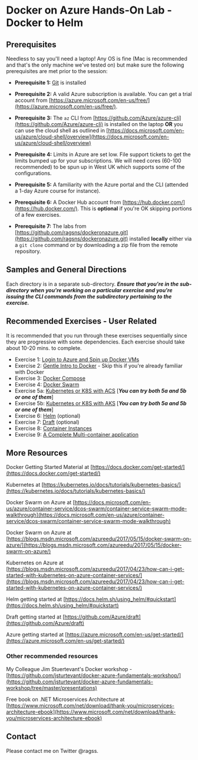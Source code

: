 # Docker on Azure Hands-On Lab - Docker to Helm

## Prerequisites

Needless to say you'll need a laptop! Any OS is fine (Mac is recommended and that's the only machine we've tested on) but make sure the following prerequisites are met prior to the session:

- **Prerequisite 1:** [Git](http://git-scm.com/downloads) is installed

- **Prerequisite 2:** A valid Azure subscription is available. You can get a trial account from [https://azure.microsoft.com/en-us/free/](https://azure.microsoft.com/en-us/free/).

- **Prerequisite 3:** The `az` CLI from [https://github.com/Azure/azure-cli](https://github.com/Azure/azure-cli) is installed on the laptop **OR** you can use the cloud shell as outlined in [https://docs.microsoft.com/en-us/azure/cloud-shell/overview](https://docs.microsoft.com/en-us/azure/cloud-shell/overview)

- **Prerequisite 4:** Limits in Azure are set low. File support tickets to get the limits bumped up for your subscriptions. We will need cores (60-100 recommended) to be spun up in West UK which supports some of the configurations.

- **Prerequisite 5:** A familiarity with the Azure portal and the CLI (attended a 1-day Azure course for instance).

- **Prerequisite 6:** A Docker Hub account from [https://hub.docker.com/](https://hub.docker.com/). This is **optional** if you're OK skipping portions of a few exercises.

- **Prerequisite 7:** The labs from [https://github.com/ragsns/dockeronazure.git](https://github.com/ragsns/dockeronazure.git) installed **locally** either via a `git clone` command or by downloading a zip file from the remote repository.


## Samples and General Directions

Each directory is in a separate sub-directory. ***Ensure that you're in the sub-directory when you're working on a particular exercise and you're issuing the CLI commands from the subdirectory pertaining to the exercise.***


## Recommended Exercises - User Related

It is recommended that you run through these exercises sequentially since they are progressive with some dependencies. Each exercise should take about 10-20 mins. to complete.

- Exercise 1: [Login to Azure and Spin up Docker VMs](exercises/ex1)
- Exercise 2: [Gentle Intro to Docker](exercises/ex2) - Skip this if you're already familiar with Docker
- Exercise 3: [Docker Compose](exercises/ex3)
- Exercise 4: [Docker Swarm](exercises/ex4)
- Exercise 5a: [Kubernetes or K8S with ACS](exercises/ex5a) [***You can try both 5a and 5b or one of them***]
- Exercise 5b: [Kubernetes or K8S with AKS](exercises/ex5b) [***You can try both 5a and 5b or one of them***]
- Exercise 6: [Helm](exercises/ex6) (optional)
- Exercise 7: [Draft](exercises/ex7) (optional)
- Exercise 8: [Container Instances](exercises/ex8)
- Exercise 9: [A Complete Multi-container application](exercises/ex9)

## More Resources

Docker Getting Started Material at [https://docs.docker.com/get-started/](https://docs.docker.com/get-started/)

Kubernetes at [https://kubernetes.io/docs/tutorials/kubernetes-basics/](https://kubernetes.io/docs/tutorials/kubernetes-basics/)

Docker Swarm on Azure at [https://docs.microsoft.com/en-us/azure/container-service/dcos-swarm/container-service-swarm-mode-walkthrough](https://docs.microsoft.com/en-us/azure/container-service/dcos-swarm/container-service-swarm-mode-walkthrough)

Docker Swarm on Azure at [https://blogs.msdn.microsoft.com/azureedu/2017/05/15/docker-swarm-on-azure/](https://blogs.msdn.microsoft.com/azureedu/2017/05/15/docker-swarm-on-azure/)

Kubernetes on Azure at [https://blogs.msdn.microsoft.com/azureedu/2017/04/23/how-can-i-get-started-with-kubernetes-on-azure-container-services/](https://blogs.msdn.microsoft.com/azureedu/2017/04/23/how-can-i-get-started-with-kubernetes-on-azure-container-services/)

Helm getting started at [https://docs.helm.sh/using_helm/#quickstart](https://docs.helm.sh/using_helm/#quickstart)

Draft getting started at [https://github.com/Azure/draft](https://github.com/Azure/draft)

Azure getting started at [https://azure.microsoft.com/en-us/get-started/](https://azure.microsoft.com/en-us/get-started/)

### Other recommended resources

My Colleague Jim Stuertevant's Docker workshop - [https://github.com/jsturtevant/docker-azure-fundamentals-workshop/](https://github.com/jsturtevant/docker-azure-fundamentals-workshop/tree/master/presentations)

Free book on .NET Microservices Architecture at
[https://www.microsoft.com/net/download/thank-you/microservices-architecture-ebook](https://www.microsoft.com/net/download/thank-you/microservices-architecture-ebook)


## Contact

Please contact me on Twitter @ragss.
